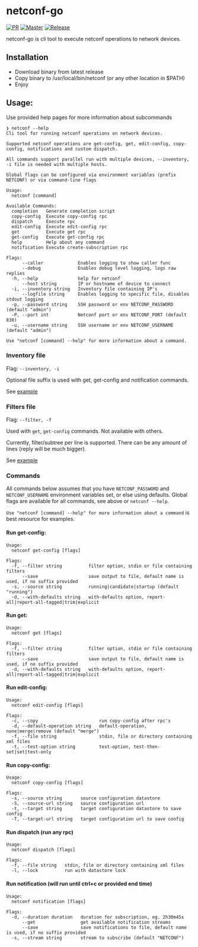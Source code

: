 # netconf-go

[![PR](https://github.devcloud.elisa.fi/NetOps/netconf-go/workflows/Pull%20Request/badge.svg)](https://github.devcloud.elisa.fi/NetOps/netconf-go/actions/workflows/pr.yaml)
[![Master](https://github.devcloud.elisa.fi/NetOps/netconf-go/workflows/Master/badge.svg)](https://github.devcloud.elisa.fi/NetOps/netconf-go/actions/workflows/master.yaml)
[![Release](https://github.devcloud.elisa.fi/NetOps/netconf-go/workflows/Release/badge.svg)](https://github.devcloud.elisa.fi/NetOps/netconf-go/actions/workflows/release.yaml)

netconf-go is cli tool to execute netconf operations to network devices.

## Installation

- Download binary from latest release
- Copy binary to /usr/local/bin/netconf (or any other location in $PATH)
- Enjoy

## Usage:

Use provided help pages for more information about subcommands
```
❯ netconf --help
Cli tool for running netconf operations on network devices.

Supported netconf operations are get-config, get, edit-config, copy-config, notifications and custom dispatch.

All commands support parallel run with multiple devices, --inventory, -i file is needed with multiple hosts.

Global flags can be configured via environment variables (prefix NETCONF) or via command-line flags

Usage:
  netconf [command]

Available Commands:
  completion   Generate completion script
  copy-config  Execute copy-config rpc
  dispatch     Execute rpc
  edit-config  Execute edit-config rpc
  get          Execute get rpc
  get-config   Execute get-config rpc
  help         Help about any command
  notification Execute create-subscription rpc

Flags:
      --caller             Enables logging to show caller func
      --debug              Enables debug level logging, logs raw replies
  -h, --help               help for netconf
      --host string        IP or hostname of device to connect
  -i, --inventory string   Inventory file containing IP's
      --logfile string     Enables logging to specific file, disables stdout logging
  -p, --password string    SSH password or env NETCONF_PASSWORD (default "admin")
  -P, --port int           Netconf port or env NETCONF_PORT (default 830)
  -u, --username string    SSH username or env NETCONF_USERNAME (default "admin")

Use "netconf [command] --help" for more information about a command.
```
### Inventory file
Flag: `--inventory, -i`

Optional file suffix is used with get, get-config and notification commands. 

See [example](examples/hosts.ini)

### Filters file
Flag: `--filter, -f`

Used with `get`, `get-config` commands. Not available with others.

Currently, filter/subtree per line is supported. There can be any amount of lines (reply will be much bigger).

See [example](examples/filters.xml)

### Commands
All commands below assumes that you have `NETCONF_PASSWORD` and `NETCONF_USERNAME` environment variables set, or else using defaults.
Global flags are available for all commands, see above or `netconf --help`.

`Use "netconf [command] --help" for more information about a command` is best resource for examples.

#### Run get-config:
```
Usage:
  netconf get-config [flags]

Flags:
  -f, --filter string          filter option, stdin or file containing filters
      --save                   save output to file, default name is used, if no suffix provided
  -s, --source string          running|candidate|startup (default "running")
  -d, --with-defaults string   with-defaults option, report-all|report-all-tagged|trim|explicit
```

#### Run get:
```
Usage:
  netconf get [flags]

Flags:
  -f, --filter string          filter option, stdin or file containing filters
      --save                   save output to file, default name is used, if no suffix provided
  -d, --with-defaults string   with-defaults option, report-all|report-all-tagged|trim|explicit
```

#### Run edit-config:
```
Usage:
  netconf edit-config [flags]

Flags:
  -c, --copy                       run copy-config after rpc's
  -d, --default-operation string   default-operation, none|merge|remove (default "merge")
  -f, --file string                stdin, file or directory containing xml files
  -t, --test-option string         test-option, test-then-set|set|test-only
```

#### Run copy-config:
```
Usage:
  netconf copy-config [flags]

Flags:
  -s, --source string       source configuration datastore
  -S, --source-url string   source configuration url
  -t, --target string       target configuration datastore to save config
  -T, --target-url string   target configuration url to save config
```

#### Run dispatch (run any rpc)
```
Usage:
  netconf dispatch [flags]

Flags:
  -f, --file string   stdin, file or directory containing xml files
  -l, --lock          run with datastore lock
```

#### Run notification (will run until ctrl+c or provided end time)
```
Usage:
  netconf notification [flags]

Flags:
  -d, --duration duration   duration for subscription, eg. 2h30m45s
      --get                 get available notification streams
      --save                save notifications to file, default name is used, if no suffix provided
  -s, --stream string       stream to subscribe (default "NETCONF")
```
